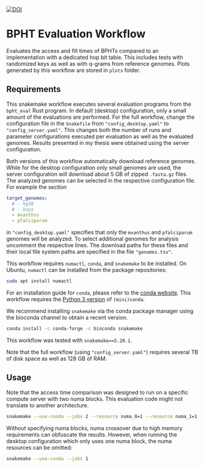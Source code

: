 [![DOI](https://zenodo.org/badge/DOI/10.5281/zenodo.4041213.svg)](https://doi.org/10.5281/zenodo.4041213)

# BPHT Evaluation Workflow

Evaluates the access and fill times of BPHTs compared to an implementation with a dedicated hop bit table.
This includes tests with randomized keys as well as with q-grams from reference genomes.
Plots generated by this workflow are stored in `plots` folder.

## Requirements

This snakemake workflow executes several evaluation programs from the `bpht_eval` Rust program.
In default (desktop) configuration, only a small amount of the evaluations are performed.
For the full workflow, change the configuration file in the `Snakefile` from `"config_desktop.yaml"` to `"config_server.yaml"`.
This changes both the number of runs and parameter configurations executed per evaluation as well as the evaluated genomes.
Results presented in my thesis were obtained using the server configuration.

Both versions of this workflow automatically download reference genomes.
While for the desktop configuration only small genomes are used, the server configuration will download about 5 GB of zipped `.fasta.gz` files.
The analyzed genomes can be selected in the respective configuration file.
For example the section
  ```yaml
  target_genomes:
    # - hg38
    # - hops
    - mxanthus
    - pfalciparum
  ```
in `"config_desktop.yaml"` specifies that only the `mxanthus` and `pfalciparum` genomes will be analyzed.
To select additional genomes for analysis uncomment the respective lines.
The download paths for these files and their local file system paths are specified in the file `"genomes.tsv"`.


This workflow requires `numactl`, `conda`, and `snakemake` to be installed.
On Ubuntu, `numactl` can be installed from the package repositories:

```bash
sudo apt install numactl
```

For an installation guide for `conda`, please refer to the [conda website](https://docs.conda.io/projects/conda/en/latest/).
This workflow requires the [Python 3 version](https://docs.conda.io/en/latest/miniconda.html) of `(mini)conda`.

We recommend installing `snakemake` via the conda package manager using the bioconda channel to obtain a recent version.
```bash
conda install -c conda-forge -c bioconda snakemake
```
This workflow was tested with `snakemake==5.20.1`.

Note that the full workflow (using `"config_server.yaml"`) requires several TB of disk space as well as 128 GB of RAM.

## Usage

Note that the access time comparison was designed to run on a specific compute server with two numa blocks.
This evaluation code might not translate to another architecture.

```bash
snakemake --use-conda --jobs 2 --resource numa_0=1 --resource numa_1=1
```

Without specifying numa blocks, numa crossover due to high memory requirements can obfuscate the results.
However, when running the desktop configuration which only uses one numa block, the numa resources can be omitted:

```bash
snakemake --use-conda --jobs 1
```
